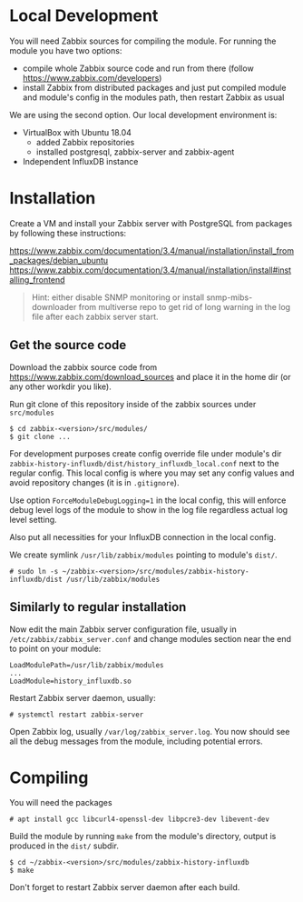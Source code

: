 # Local Development

You will need Zabbix sources for compiling the module. For running the module you have two options:
- compile whole Zabbix source code and run from there (follow https://www.zabbix.com/developers)
- install Zabbix from distributed packages and just put compiled module and module's config in the modules path, then restart Zabbix as usual

We are using the second option. Our local development environment is:
- VirtualBox with Ubuntu 18.04
  - added Zabbix repositories
  - installed postgresql, zabbix-server and zabbix-agent
- Independent InfluxDB instance


# Installation

Create a VM and install your Zabbix server with PostgreSQL from packages by following these instructions:

https://www.zabbix.com/documentation/3.4/manual/installation/install_from_packages/debian_ubuntu
https://www.zabbix.com/documentation/3.4/manual/installation/install#installing_frontend

> Hint: either disable SNMP monitoring or install snmp-mibs-downloader from multiverse repo to get rid of long warning in the log file after each zabbix server start.

## Get the source code

Download the zabbix source code from https://www.zabbix.com/download_sources and place it in the home dir (or any other workdir you like).

Run git clone of this repository inside of the zabbix sources under `src/modules`

```
$ cd zabbix-<version>/src/modules/
$ git clone ...
```

For development purposes create config override file under module's dir `zabbix-history-influxdb/dist/history_influxdb_local.conf` next to the regular config. This local config is where you may set any config values and avoid repository changes (it is in `.gitignore`).

Use option `ForceModuleDebugLogging=1` in the local config, this will enforce debug level logs of the module to show in the log file regardless actual log level setting.

Also put all necessities for your InfluxDB connection in the local config.

We create symlink `/usr/lib/zabbix/modules` pointing to module's `dist/`.

```
# sudo ln -s ~/zabbix-<version>/src/modules/zabbix-history-influxdb/dist /usr/lib/zabbix/modules
```

## Similarly to regular installation

Now edit the main Zabbix server configuration file, usually in `/etc/zabbix/zabbix_server.conf` and change modules section near the end to point on your module:

```
LoadModulePath=/usr/lib/zabbix/modules
...
LoadModule=history_influxdb.so
```

Restart Zabbix server daemon, usually:

```
# systemctl restart zabbix-server
```

Open Zabbix log, usually `/var/log/zabbix_server.log`. You now should see all the debug messages from the module, including potential errors.


# Compiling

You will need the packages

```
# apt install gcc libcurl4-openssl-dev libpcre3-dev libevent-dev
```

Build the module by running `make` from the module's directory, output is produced in the `dist/` subdir.

```
$ cd ~/zabbix-<version>/src/modules/zabbix-history-influxdb
$ make
```

Don't forget to restart Zabbix server daemon after each build.
